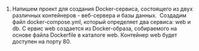 1. Напишем проект для создания Docker-сервиса, состоящего из двух различных контейнеров - веб-сервера и базы данных. 
Создадим файл docker-compose.yml, который определяет два сервиса: web и db. С
ервис web создается из Docker-образа, собираемого на основе файла Dockerfile в каталоге web. Контейнер web будет доступен на порту 80.